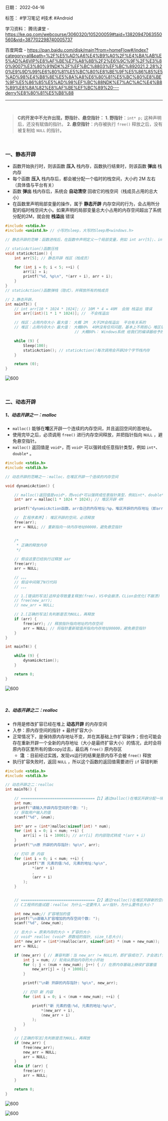 日期： 2022-04-16

标签： #学习笔记 #技术 #Android 

学习资料： 
腾讯课堂 - https://ke.qq.com/webcourse/3060320/105200059#taid=13820947063550560&vid=387702298740005737

百度网盘 - https://pan.baidu.com/disk/main?from=homeFlow#/index?category=all&path=%2F%E5%AD%A6%E4%B9%A0%2F%E4%BA%AB%E5%AD%A6VIP%E8%AF%BE%E7%A8%8B%2F2%E6%9C%9F%2F%E3%80%9007%E3%80%91NDK%2F%EF%BC%8803%EF%BC%892021.2.28%20%E9%9D%99%E6%80%81%E5%BC%80%E8%BE%9F%E5%86%85%E5%AD%98%E4%B8%8E%E5%8A%A8%E6%80%81%E5%BC%80%E8%BE%9F%E5%86%85%E5%AD%98%EF%BC%88NDK%E7%AC%AC%E4%B8%89%E8%8A%82%E8%AF%BE%EF%BC%89%20---derry%E8%80%81%E5%B8%88

---
<br>

> **C的开发中不允许出现，野指针、悬空指针：**
> **1. 野指针**：`int* p;` 这种声明后，还没有赋值的指针。
> **2. 悬空指针**：内存被执行 `free()` 释放之后，没有被复制给 `NULL` 的指针。

<br>


### 一、静态开辟
- 函数开始执行时，则该函数 **压入** 栈内存，函数执行结束时，则该函数 **弹出** 栈内存
- 每个函数 **压入** 栈内存后，都会被分配一个临时的栈空间，大小约 2M 左右（具体值与平台有关）
- 函数 **弹出** 栈内存后，系统会 **自动清空** 回收它的栈空间（栈成员占用的总大小）
- 在函数里声明局部变量的操作，属于 **静态开辟** 内存空间的行为，会占用所分配的临时栈空间大小。如果声明的局部变量总大小占用的内存空间超出了系统分配的2M，就会抛 **栈溢出** 错误

```C
#include <stdio.h>
#include <unistd.h> // 小写的sleep，大写的Sleep用<windows.h>

// 静态开辟的范畴：函数进栈后，在函数中声明定义一个局部变量，例如 int arr[5];、int i;

// staticAction()函数压栈
void staticAction() {
	int arr[5]; // 静态开辟 栈区（栈成员）

	for (int i = 0; i < 5; ++i) {
		arr[i] = i;
		printf("%d, %p\n", *(arr + i), arr + i);
	}
}
// staticAction()函数弹栈（隐式），并释放所有的栈成员

// 2.静态开辟。
int mainT3() {
	// int arr[10 * 1024 * 1024]; // 10M * 4 = 40M  会抛 栈溢出 错误
	int arr[(int)(1 * 1 * 1024)]; //  不会栈溢出

	// 栈区：占用内存大小 最大值： 大概 2M  大于2M会栈溢出  平台有关系的
	// 堆区：占用内存大小 最大值： 大概80%  40M没有任何问题，基本上不用担心 堆区很大的
							   // 大概80%： Windows系统 给我们的编译器给予的空间  的 百分之百八十

	while (9) {
		Sleep(100);
		staticAction(); // staticAction()每次调用会开辟20个字节栈内存
	}

	return (0);
}
```

![600](../99附件/20220417170901.png)

<br>

### 二、动态开辟
##### 1、动态开辟之一：malloc
- `malloc()` 能够在**堆**区开辟一个连续的内存空间，并且返回空间的首地址。
- 使用完毕之后，必须调用 `free()` 进行内存空间释放，并把指针指向 `NULL` ，避免悬空指针。
- `malloc()` 返回值是 `void*`，而 `void*` 可以强转成任意指针类型，例如 `int*`、`double*` 。

```C
#include <stdio.h>
#include <stdlib.h>

// 动态开辟的范畴之一：malloc，在堆区开辟一个连续的内存空间

void dynamicAction() {

	// malloc()返回值是void*，而void*可以强转成任意指针类型，例如int*、double*
	int* arr = malloc(1 * 1024 * 1024); // 堆区开辟 4M

	printf("dynamicAction函数，arr自己的内存地址:%p，堆区开辟的内存地址（即arr指向的地址）:%p\n", &arr, arr);

	// 【C程序素养】: 堆区开辟的空间，必须释放
	free(arr);
	arr = NULL; // 重新指向一块内存地址00000，避免悬空指针


	/*
	 * 正确的释放内存
	 */
	 
	// 假设这里已经执行过释放 aar
	free(arr);
	arr = NULL;

	// 。。。
	// 假设中间隔了N行代码
	// 。。。

	// 1.[错误的写法]这样会导致重复释放(free)，VS中会崩溃，CLion会优化(不崩溃)   
	// free(new_arr);
	// new_arr = NULL;

	// 2.[正确的写法]先判断是否为NULL，再释放
	if (arr) {
		free(arr); // 释放指针指向地址的内存空间
		arr = NULL; // 将指针重新赋值并指向内存地址00000，避免悬空指针
	}
}

int mainT4() {

	while (9) {
		dynamicAction();
	}

	return 0;
}
```

![600](../99附件/20220417171111.png)

<br>


##### 2、动态开辟之二：realloc
- 作用是修改扩容已经在堆上 **动态开辟** 的内存空间
- 入参：原内存空间的指针 + 最终扩容大小
- 正常情况下，是保持原内存地址不变，并在其基础上作扩容操作；但也可能会存在重新开辟一个全新的内存地址（大小是最终扩容大小）的情况，此时会将原内存区里所有的值copy过去，最后再 `free()` 原内存区
	- **注** ：目前经过实践，发现vs运行的结果是原内存不会被 `free()` 释放
- 执行扩容失败时，返回 `NULL` ，所以这个函数的返回值需要进行 `if` 容错判断

```C
#include <stdio.h>
#include <stdlib.h>

// 动态开辟之二：realloc
int mainT6() {

	// =================================【1】通过malloc()在堆区开辟分配一块新的内存空间
	int num;
	printf("请输入开辟内存空间的个数: ");
	// 获取用户输入的值
	scanf("%d", &num);

	int* arr = (int*)malloc(sizeof(int) * num);
	for (int i = 0; i < num; ++i) {
		arr[i] = (i + 10001); // arr[i] 的内部隐式转成 *(arr + i)
	}
	printf("\n原 开辟的内存指针: %p\n", arr);

	// 打印 原 内容
	for (int i = 0; i < num; ++i) {
		printf("原 元素的值:%d, 元素的地址:%p\n",
			*(arr + i)
			,
			(arr + i)
		);
	}


	// =================================【2】通过realloc()在堆区开辟新的空间，扩容原内存空间大小
	// C工程师的面试题：realloc 为什么一定要传入 arr指针，为什么要传总大小？

	int new_num;// 扩容增加的值
	printf("\n请输入扩容增加的内存空间个数: ");
	scanf("%d", &new_num);

	// 总大小 = 原来内存的大小 + 扩容的大小
	// void* realloc (void* 原数组的指针, size_t总大小);
	int* new_arr = (int*)realloc(arr, sizeof(int) * (num + new_num));
	arr = NULL;

	if (new_arr) { // 兼容判断：当 new_arr != NULL时，即扩容成功了，才会进if分支【非0即true】
		int j = num; // 轮询从原始内存的大小开始
		for (; j < (num + new_num); j++) { // 在原内存基础上继续扩容塞值
			new_arr[j] = (j + 10001);
		}

		printf("\n新 开辟的内存指针: %p\n", new_arr);

		// 打印 新 内容
		for (int i = 0; i < (num + new_num); ++i) {

			printf("新 元素的值:%d, 元素的地址:%p\n",
				*(new_arr + i),
				(new_arr + i)
			);
		}
	}

	// [正确的写法]先判断是否为NULL，再释放
	if (new_arr) {
		free(new_arr);
		new_arr = NULL;
		arr = NULL;
	}
	else if (arr) {
		free(arr);
		arr = NULL;
	}

	return 0;
}
```

![600](../99附件/20220418002638.png)

![600](../99附件/20220418003111.png)
